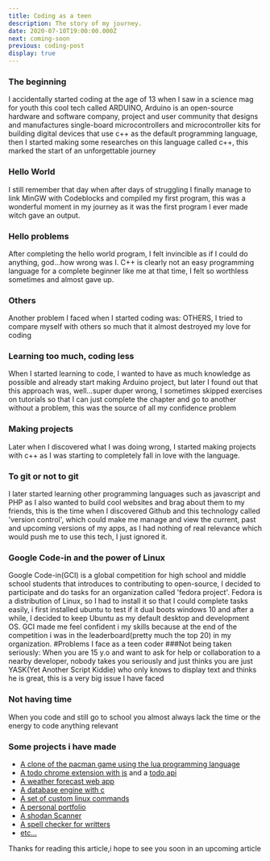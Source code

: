 ```yaml
---
title: Coding as a teen
description: The story of my journey.
date: 2020-07-10T19:00:00.000Z
next: coming-soon
previous: coding-post
display: true
---
```

### The beginning
I accidentally started coding at the age of 13 when I saw in a science mag for youth this cool tech called ARDUINO, Arduino is an open-source hardware and software company, project and user community that designs and manufactures single-board microcontrollers and microcontroller kits for building digital devices that use c++ as the default programming language, then I started making some researches on this language called c++, this marked the start of an unforgettable journey
### Hello World
I still remember that day when after days of struggling I finally manage to link MinGW with Codeblocks and compiled my first program, this was a wonderful moment in my journey as it was the first program I ever made witch gave an output.
### Hello problems
After completing the hello world program, I felt invincible as if I could do anything, god...how wrong was I.
C++ is clearly not an easy programming language for a complete beginner like me at that time, I felt so worthless sometimes and almost gave up.
### Others
Another problem I faced when I started coding was: OTHERS, I tried to compare myself with others so much that it almost destroyed my love for coding
### Learning too much, coding less
When I started learning to code, I wanted to have as much knowledge as possible and already start making Arduino project, but later I found out that this approach was, well...super duper wrong, I sometimes skipped exercises on tutorials so that I can  just complete the chapter and go to another without a problem, this was the source of all my confidence problem
### Making projects
Later when I discovered what I was doing wrong, I started making projects with c++ as I was starting to completely fall in love with the language.
### To git or not to git
I later started learning other programming languages such as javascript and PHP as I also wanted to build cool websites and brag about them to my friends, this is the time when I discovered Github and this technology called 'version control', which could make me manage and view the current, past and upcoming versions of my apps, as I had nothing of real relevance which would push me to use this tech, I just ignored it.
### Google Code-in and the power of Linux
Google Code-in(GCI) is a global competition for high school and middle school students that introduces to contributing to open-source, I decided to participate and do tasks for an organization called 'fedora project'. Fedora is a distribution of Linux, so I had to install it so that I could complete tasks easily, i first installed ubuntu to test if it dual boots windows 10 and after a while, I decided to keep Ubuntu as my default desktop and development OS.
GCI made me feel confident i my skills because at the end of the competition i was in the leaderboard(pretty much the top 20) in my organization. 
#Problems I face as a teen coder
###Not being taken seriously:
When you are 15 y.o and want to ask for help or collaboration to a nearby developer, nobody takes you seriously and just thinks you are just YASK(Yet Another Script Kiddie) who only knows to display text and thinks he is great, this is a very big issue I have faced
### Not having time
When you code and still go to school you almost always lack the time or the energy to code anything relevant
### Some projects i have made
- [A clone of the pacman game using the lua programming language](https://github.com/snow-blade/pac-men)
- [A todo chrome extension with js](https://github.com/snow-blade/todo-extension) and a [todo api](https://github.com/snow-blade/DENO-SHOP)
- [A weather forecast web app](https://github.com/snow-blade/gci_forecast) 
- [A database engine with c](https://github.com/snow-blade/Database-engine)
- [A set of custom linux commands](https://github.com/snow-blade/custom_linux)
- [A personal portfolio](https://github.com/snow-blade/portfolio)
- [A shodan Scanner](https://github.com/snow-blade/Shodan-term)
- [A spell checker for writters](https://github.com/snow-blade/spell_checker)
- [etc...](https://github.com/snow-blade?tab=repositories)


Thanks for reading this article,i hope to see you soon in an upcoming article